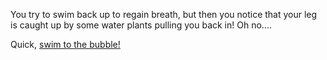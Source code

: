 You try to swim back up to regain breath,
but then you notice that your leg is caught up by some water plants pulling you back in! Oh no....

Quick, [swim to the bubble!](../../giant-bubble/giant-bubble.md)
